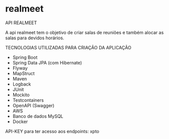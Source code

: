 # realmeet
API REALMEET 

A api realmeet tem o objetivo de criar salas de reuniões e também alocar as salas para devidos horários.

TECNOLOGIAS UTILIZADAS PARA CRIAÇÃO DA APLICAÇÃO 
 - Spring Boot
 - Spring Data JPA (com Hibernate)
 - Flyway
 - MapStruct
 - Maven
 - Logback
 - JUnit
 - Mockito
 - Testcontainers
 - OpenAPI (Swagger)
 - AWS
 - Banco de dados MySQL
 - Docker

API-KEY para ter acesso aos endpoints: xpto
